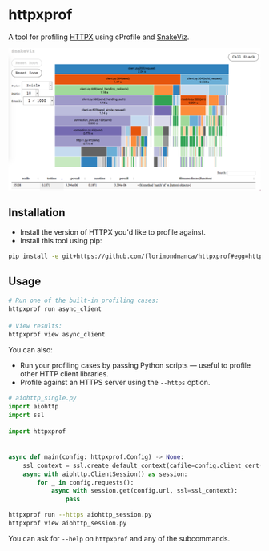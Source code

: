 # httpxprof

A tool for profiling [HTTPX](https://github.com/encode/httpx) using cProfile and [SnakeViz](https://jiffyclub.github.io/snakeviz/).

![](assets/example.png)

## Installation

- Install the version of HTTPX you'd like to profile against.
- Install this tool using pip:

```bash
pip install -e git+https://github.com/florimondmanca/httpxprof#egg=httpxprof
```

## Usage

```bash
# Run one of the built-in profiling cases:
httpxprof run async_client

# View results:
httpxprof view async_client
```

You can also:

- Run your profiling cases by passing Python scripts — useful to profile other HTTP client libraries.
- Profile against an HTTPS server using the `--https` option.

```python
# aiohttp_single.py
import aiohttp
import ssl

import httpxprof


async def main(config: httpxprof.Config) -> None:
    ssl_context = ssl.create_default_context(cafile=config.client_cert())
    async with aiohttp.ClientSession() as session:
        for _ in config.requests():
            async with session.get(config.url, ssl=ssl_context):
                pass
```

```bash
httpxprof run --https aiohttp_session.py
httpxprof view aiohttp_session.py
```

You can ask for `--help` on `httpxprof` and any of the subcommands.

